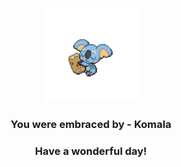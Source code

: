 <p align="center">
    <img src="https://raw.githubusercontent.com/PokeAPI/sprites/master/sprites/pokemon/775.png" width="150" height="150">
</p>
<h3 align="center">You were embraced by - <b>Komala</b></h3>
<h3 align="center">Have a wonderful day!</h3>
